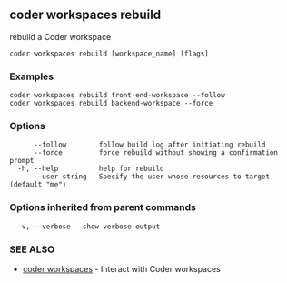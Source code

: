 ## coder workspaces rebuild

rebuild a Coder workspace

```
coder workspaces rebuild [workspace_name] [flags]
```

### Examples

```
coder workspaces rebuild front-end-workspace --follow
coder workspaces rebuild backend-workspace --force
```

### Options

```
      --follow        follow build log after initiating rebuild
      --force         force rebuild without showing a confirmation prompt
  -h, --help          help for rebuild
      --user string   Specify the user whose resources to target (default "me")
```

### Options inherited from parent commands

```
  -v, --verbose   show verbose output
```

### SEE ALSO

* [coder workspaces](coder_workspaces.md)	 - Interact with Coder workspaces

